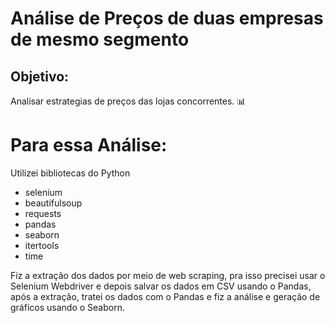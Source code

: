 # Análise de Preços de duas empresas de mesmo segmento

## Objetivo:
Analisar estrategias de preços das lojas concorrentes. :bar_chart:

# Para essa Análise:
Utilizei bibliotecas do Python

- selenium
- beautifulsoup
- requests
- pandas
- seaborn
- itertools
- time

Fiz a extração dos dados por meio de web scraping, pra isso precisei usar o Selenium Webdriver e depois salvar os dados em CSV usando o Pandas, após a extração, tratei os dados com o Pandas e fiz a análise e geração de gráficos usando o Seaborn. 
